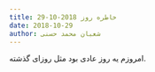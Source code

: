 ```yaml
---
title: خاطره روز 2018-10-29
date: 2018-10-29
author: شعبان محمد حسنی
---
```


امروزم یه روز عادی بود مثل روزای گذشته.